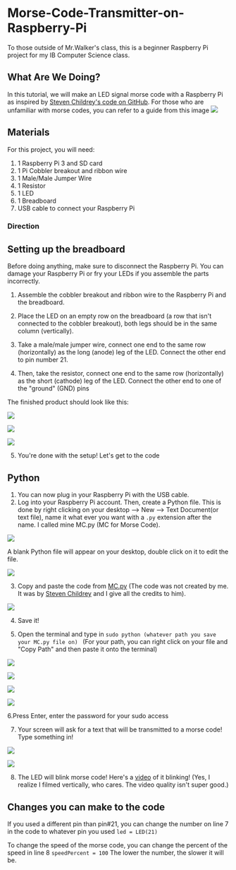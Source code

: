 # Morse-Code-Transmitter-on-Raspberry-Pi

To those outside of Mr.Walker's class, this is a beginner Raspberry Pi project for my IB Computer Science class.

## What Are We Doing?
In this tutorial, we will make an LED signal morse code with a Raspberry Pi as inspired by [Steven Childrey's code on GitHub](https://github.com/Stevenchi36/LED-Morse-Code-for-Raspberry-Pi/blob/master/README.md). For those who are unfamiliar with morse codes, you can refer to a guide from this image ![](https://github.com/annahothai/Morse-Code-Transmitter-on-Raspberry-Pi/blob/master/Morse%20Code%20Guide.png)

## Materials
For this project, you will need:
1. 1 Raspberry Pi 3 and SD card
2. 1 Pi Cobbler breakout and ribbon wire
3. 1 Male/Male Jumper Wire
4. 1 Resistor
5. 1 LED
6. 1 Breadboard
7. USB cable to connect your Raspberry Pi

### Direction
## Setting up the breadboard
Before doing anything, make sure to disconnect the Raspberry Pi. You can damage your Raspberry Pi or fry your LEDs if you assemble the parts incorrectly. 

1. Assemble the cobbler breakout and ribbon wire to the Raspberry Pi and the breadboard.
 
2. Place the LED on an empty row on the breadboard (a row that isn't connected to the cobbler breakout), both legs should be in the same column (vertically).

3. Take a male/male jumper wire, connect one end to the same row (horizontally) as the long (anode) leg of the LED. Connect the other end to pin number 21. 

4. Then, take the resistor, connect one end to the same row (horizontally) as the short (cathode) leg of the LED. Connect the other end to one of the "ground" (GND) pins 

The finished product should look like this: 

![](https://github.com/annahothai/Morse-Code-Transmitter-on-Raspberry-Pi/blob/master/Set%20Up%20Image/setup5.jpg)

![](https://github.com/annahothai/Morse-Code-Transmitter-on-Raspberry-Pi/blob/master/Set%20Up%20Image/setup4.jpg)

![](https://github.com/annahothai/Morse-Code-Transmitter-on-Raspberry-Pi/blob/master/Set%20Up%20Image/setup3.jpg)

5. You're done with the setup! Let's get to the code
 
 
 ## Python
 1. You can now plug in your Raspberry Pi with the USB cable.
 2. Log into your Raspberry Pi account. Then, create a Python file. This is done by right clicking on your desktop --> New --> Text Document(or text file), name it what ever you want with a ```.py``` extension after the name. I called mine MC.py (MC for Morse Code).
 
 ![](https://github.com/annahothai/Morse-Code-Transmitter-on-Raspberry-Pi/blob/master/Python%20Scripting%20Images/Python2.png)
 
 A blank Python file will appear on your desktop, double click on it to edit the file.
 
 ![](https://github.com/annahothai/Morse-Code-Transmitter-on-Raspberry-Pi/blob/master/Python%20Scripting%20Images/Pyhon1.PNG)
 
 3. Copy and paste the code from [MC.py](https://github.com/annahothai/Morse-Code-Transmitter-on-Raspberry-Pi/blob/master/MC.py)
 (The code was not created by me. It was by [Steven Childrey](https://github.com/Stevenchi36/LED-Morse-Code-for-Raspberry-Pi) and I give all the credits to him).
 
 ![](https://github.com/annahothai/Morse-Code-Transmitter-on-Raspberry-Pi/blob/master/Python%20Scripting%20Images/Python3.png)
 
4. Save it!
 
5. Open the terminal and type in
 ```sudo python (whatever path you save your MC.py file on) ``` 
(For your path, you can right click on your file and "Copy Path" and then paste it onto the terminal)
 
 ![](https://github.com/annahothai/Morse-Code-Transmitter-on-Raspberry-Pi/blob/master/Python%20Scripting%20Images/Python4.jpg)
 
 ![](https://github.com/annahothai/Morse-Code-Transmitter-on-Raspberry-Pi/blob/master/Python%20Scripting%20Images/Python5.jpg)
 
 ![](https://github.com/annahothai/Morse-Code-Transmitter-on-Raspberry-Pi/blob/master/Python%20Scripting%20Images/Python6.jpg)
 
 ![](https://github.com/annahothai/Morse-Code-Transmitter-on-Raspberry-Pi/blob/master/Python%20Scripting%20Images/Python7.jpg)
 
6.Press Enter, enter the password for your sudo access
 
7. Your screen will ask for a text that will be transmitted to a morse code! Type something in!

 ![](https://github.com/annahothai/Morse-Code-Transmitter-on-Raspberry-Pi/blob/master/Python%20Scripting%20Images/Python8.jpg)
 
 ![](https://github.com/annahothai/Morse-Code-Transmitter-on-Raspberry-Pi/blob/master/Python%20Scripting%20Images/Python9.jpg) 
 
 8.  The LED will blink morse code!
 Here's a [video](https://youtu.be/c72rko-nqZQ) of it blinking! (Yes, I realize I filmed vertically, who cares. The video quality isn't super good.) 
 
 
 ## Changes you can make to the code
If you used a different pin than pin#21, you can change the number on line 7 in the code to whatever pin you used
```led = LED(21)```

To change the speed of the morse code, you can change the percent of the speed in line 8
```speedPercent = 100```
The lower the number, the slower it will be.
